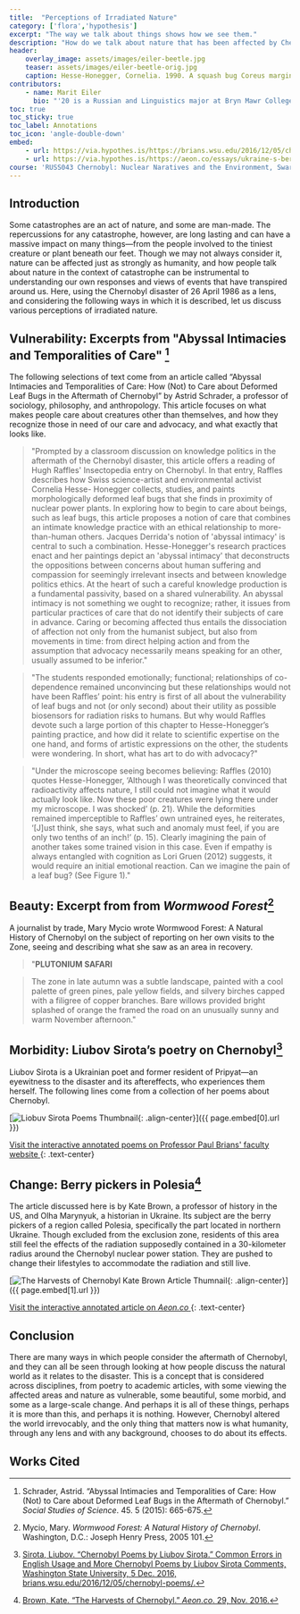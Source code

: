 ```yaml
---
title:  "Perceptions of Irradiated Nature"
category: ['flora','hypothesis']
excerpt: "The way we talk about things shows how we see them."
description: "How do we talk about nature that has been affected by Chernobyl? What do we mean by it? This project considers the adjectives and thoughts presented about nature in various forms of writing, which points to how we perceive irradiated nature."
header: 
    overlay_image: assets/images/eiler-beetle.jpg
    teaser: assets/images/eiler-beetle-orig.jpg
    caption: Hesse-Honegger, Cornelia. 1990. A squash bug Coreus marginatus from Polesskoje, Ukraine. Watercolor. / [maiabee / Flickr (CC BY 2.0)](https://www.flickr.com/photos/maiabee/4009359716/in/album-72157622578780172/)
contributors:
    - name: Marit Eiler
      bio: "'20 is a Russian and Linguistics major at Bryn Mawr College. "
toc: true
toc_sticky: true
toc_label: Annotations
toc_icon: 'angle-double-down'
embed:
    - url: https://via.hypothes.is/https://brians.wsu.edu/2016/12/05/chernobyl-poems/
    - url: https://via.hypothes.is/https://aeon.co/essays/ukraine-s-berry-pickers-are-reaping-a-radioactive-bounty
course: 'RUSS043 Chernobyl: Nuclear Naratives and the Environment, Swarthmore College, Spring 2020'
---
```


## Introduction

Some catastrophes are an act of nature, and some are man-made. The repercussions for any catastrophe, however, are long lasting and can have a massive impact on many things—from the people involved to the tiniest creature or plant beneath our feet. Though we may not always consider it, nature can be affected just as strongly as humanity, and how people talk about nature in the context of catastrophe can be instrumental to understanding our own responses and views of events that have transpired around us. Here, using the Chernobyl disaster of 26 April 1986 as a lens, and considering the following ways in which it is described, let us discuss various perceptions of irradiated nature. 

## Vulnerability: Excerpts from "Abyssal Intimacies and Temporalities of Care" [^1]

The following selections of text come from an article called “Abyssal Intimacies and Temporalities of Care: How (Not) to Care about Deformed Leaf Bugs in the Aftermath of Chernobyl” by Astrid Schrader, a professor of sociology, philosophy, and anthropology. This article focuses on what makes people care about creatures other than themselves, and how they recognize those in need of our care and advocacy, and what exactly that looks like.

>"Prompted by a classroom discussion on knowledge politics in the aftermath of the Chernobyl disaster, this article offers a reading of Hugh Raffles' Insectopedia entry on Chernobyl. In that entry, Raffles describes how Swiss science-artist and environmental activist Cornelia Hesse- Honegger collects, studies, and paints morphologically deformed leaf bugs that she finds in proximity of nuclear power plants. In exploring how to begin to care about beings, such as leaf bugs, this article proposes a notion of care that combines an intimate knowledge practice with an ethical relationship to more-than-human others. Jacques Derrida's notion of 'abyssal intimacy' is central to such a combination. Hesse-Honegger's research practices enact and her paintings depict an 'abyssal intimacy' that deconstructs the oppositions between concerns about human suffering and compassion for seemingly irrelevant insects and between knowledge politics ethics. At the heart of such a careful knowledge production is a fundamental passivity, based on a shared vulnerability. An abyssal intimacy is not something we ought to recognize; rather, it issues from particular practices of care that do not identify their subjects of care in advance. Caring or becoming affected thus entails the dissociation of affection not only from the humanist subject, but also from movements in time: from direct helping action and from the assumption that advocacy necessarily means speaking for an other, usually assumed to be inferior."

>"The students responded emotionally; functional; relationships of co-dependence remained unconvincing but these relationships would not have been Raffles’ point: his entry is first of all about the vulnerability of leaf bugs and not (or only second) about their utility as possible biosensors for radiation risks to humans. But why would Raffles devote such a large portion of this chapter to Hesse-Honegger’s painting practice, and how did it relate to scientific expertise on the one hand, and forms of artistic expressions on the other, the students were wondering. In short, what has art to do with advocacy?"

>"Under the microscope seeing becomes believing: Raffles (2010) quotes Hesse-Honegger, ‘Although I was theoretically convinced that radioactivity affects nature, I still could not imagine what it would actually look like. Now these poor creatures were lying there under my microscope. I was shocked’ (p. 21). While the deformities remained imperceptible to Raffles’ own untrained eyes, he reiterates, ‘[J]ust think, she says, what such and anomaly must feel, if you are only two tenths of an inch!’ (p. 15). Clearly imagining the pain of another takes some trained vision in this case. Even if empathy is always entangled with cognition as Lori Gruen (2012) suggests, it would require an initial emotional reaction. Can we imagine the pain of a leaf bug? (See Figure 1)."

## Beauty: Excerpt from from *Wormwood Forest*[^2]

A journalist by trade, Mary Mycio wrote Wormwood Forest: A Natural History of Chernobyl on the subject of reporting on her own visits to the Zone, seeing and describing what she saw as an area in recovery.

> "**PLUTONIUM SAFARI**

> The zone in late autumn was a subtle landscape, painted with a cool palette of green pines, pale yellow fields, and silvery birches capped with a filigree of copper branches. Bare willows provided bright splashed of orange the framed the road on an unusually sunny and warm November afternoon."

## Morbidity: Liubov Sirota’s poetry on Chernobyl[^3]

Liubov Sirota is a Ukrainian poet and former resident of Pripyat—an eyewitness to the disaster and its aftereffects, who experiences them herself. The following lines come from a collection of her poems about Chernobyl.

[![Liobuv Sirota Poems Thumbnail](../../assets/images/eiler-sirota-wsu.png){: .align-center}]({{ page.embed[0].url }})

<a href="{{ page.embed[0].url }}" target="_blank">Visit the interactive annotated poems on Professor Paul Brians' faculty website <i class="fas fa-external-link-alt"></i></a>
{: .text-center}


## Change: Berry pickers in Polesia[^4]

The article discussed here is by Kate Brown, a professor of history in the US, and Olha Marynyuk, a historian in Ukraine. Its subject are the berry pickers of a region called Polesia, specifically the part located in northern Ukraine. Though excluded from the exclusion zone, residents of this area still feel the effects of the radiation supposedly contained in a 30-kilometer radius around the Chernobyl nuclear power station. They are pushed to change their lifestyles to accommodate the radiation and still live.


[![The Harvests of Chernobyl Kate Brown Article Thumnail](../../assets/images/eiler-harvests-aeon.png){: .align-center}]({{ page.embed[1].url }})

<a href="{{ page.embed[1].url }}" target="_blank">Visit the interactive annotated article on <em>Aeon.co</em> <i class="fas fa-external-link-alt"></i></a>
{: .text-center}

## Conclusion

There are many ways in which people consider the aftermath of Chernobyl, and they can all be seen through looking at how people discuss the natural world as it relates to the disaster. This is a concept that is considered across disciplines, from poetry to academic articles, with some viewing the affected areas and nature as vulnerable, some beautiful, some morbid, and some as a large-scale change. And perhaps it is all of these things, perhaps it is more than this, and perhaps it is nothing. However, Chernobyl altered the world irrevocably, and the only thing that matters now is what humanity, through any lens and with any background, chooses to do about its effects.

## Works Cited

[^1]: Schrader, Astrid. “Abyssal Intimacies and Temporalities of Care: How (Not) to Care about Deformed Leaf Bugs in the Aftermath of Chernobyl.” *Social Studies of Science*. 45. 5 (2015): 665-675.
[^2]: Mycio, Mary. *Wormwood Forest: A Natural History of Chernobyl*. Washington, D.C.: Joseph Henry Press, 2005 101.
[^3]: [Sirota, Liubov. “Chernobyl Poems by Liubov Sirota.” Common Errors in English Usage and More Chernobyl Poems by Liubov Sirota Comments, Washington State University, 5 Dec. 2016, brians.wsu.edu/2016/12/05/chernobyl-poems/.](https://brians.wsu.edu/2016/12/05/chernobyl-poems/)
[^4]: [Brown, Kate. “The Harvests of Chernobyl.” *Aeon.co*. 29, Nov. 2016.](https://aeon.co/essays/ukraine-s-berry-pickers-are-reaping-a-radioactive-bounty)

